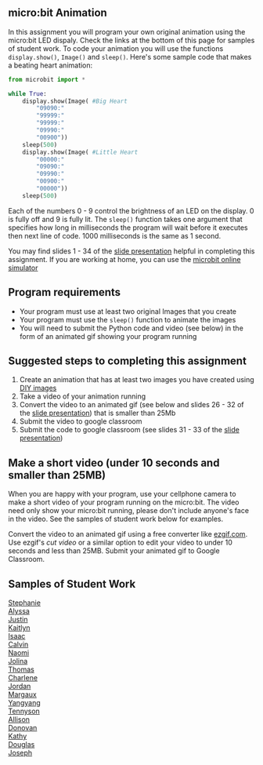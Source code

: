 micro:bit Animation
--------------------
In this assignment you will program your own original animation using the micro:bit LED dispaly. Check the links at the bottom of this page for samples of student work. To code your animation you will use the functions `display.show()`, `Image()` and `sleep()`. Here's some sample code that makes a beating heart animation:
```python
from microbit import *

while True:
    display.show(Image( #Big Heart
        "09090:"
        "99999:"
        "99999:"
        "09990:"
        "00900"))
    sleep(500)
    display.show(Image( #Little Heart
        "00000:"
        "09090:"
        "09990:"
        "00900:"
        "00000"))
    sleep(500)
```
Each of the numbers 0 - 9 control the brightness of an LED on the display. 0 is fully off and 9 is fully lit. The `sleep()` function takes one argument that specifies how long in milliseconds the program will wait before it executes then next line of code. 1000 milliseconds is the same as 1 second.

You may find slides 1 - 34 of the [slide presentation](https://docs.google.com/presentation/d/1aiGcnPn8uoCJdX8p7_qoI3Hh3_KOhUtFeB3Byw0tacA/edit?usp=sharing) helpful in completing this assignment. If you are working at home, you can use the [microbit online simulator](https://create.withcode.uk/)   

Program requirements
-----------------
* Your program must use at least two original Images that you create 
* Your program must use the `sleep()` function to animate the images
* You will need to submit the Python code and video (see below) in the form of an animated gif showing your program running

Suggested steps to completing this assignment
----------
1. Create an animation that has at least two images you have created using [DIY images](https://microbit-micropython.readthedocs.io/en/v1.0.1/tutorials/images.html#diy-images)
2. Take a video of your animation running
3. Convert the video to an animated gif (see below and slides 26 - 32 of the [slide presentation](https://docs.google.com/presentation/d/1aiGcnPn8uoCJdX8p7_qoI3Hh3_KOhUtFeB3Byw0tacA/edit?usp=sharing)) that is smaller than 25Mb
4. Submit the video to google classroom
5. Submit the code to google classroom (see slides 31 - 33 of the [slide presentation](https://docs.google.com/presentation/d/1aiGcnPn8uoCJdX8p7_qoI3Hh3_KOhUtFeB3Byw0tacA/edit?usp=sharing))

Make a short video (under 10 seconds and smaller than 25MB)
-----------------------------------------------------------
When you are happy with your program, use your cellphone camera to make a short video of your program running on the micro:bit. The video need only show your micro:bit running, please don't include anyone's face in the video. See the samples of student work below for examples.   

Convert the video to an animated gif using a free converter like [ezgif.com](https://ezgif.com/). Use ezgif's *cut video* or a similar option to edit your video to under 10 seconds and less than 25MB. Submit your animated gif to Google Classroom. 

Samples of Student Work
----------
[Stephanie](StephanieLEDanimation.GIF)   
[Alyssa](AlyssaLEDanimation.GIF)   
[Justin](JustinLEDanimation.gif)   
[Kaitlyn](KaitlynLEDanimation.GIF)   
[Isaac](IsaccLEDanimation.GIF)      
[Calvin](CalvinLEDanimation.gif)   
[Naomi](NaomiLEDanimation.gif)   
[Jolina](JolinaLEDanimation.gif)   
[Thomas](ThomasLEDanimation.gif)      
[Charlene](NaomiLEDanimation.gif)   
[Jordan](JordanLEDanimation.gif)   
[Margaux](MargauxLEDanimation.gif)   
[Yangyang](YangyangLEDanimation.gif)   
[Tennyson](TennysonLEDanimation.gif)   
[Allison](AllisonLEDanimation.gif)   
[Donovan](DonovanLEDanimation.gif)   
[Kathy](KathyLEDanimation.gif)    
[Douglas](DouglasLEDanimation.gif)   
[Joseph](JosephLEDanimation.gif)   
  


